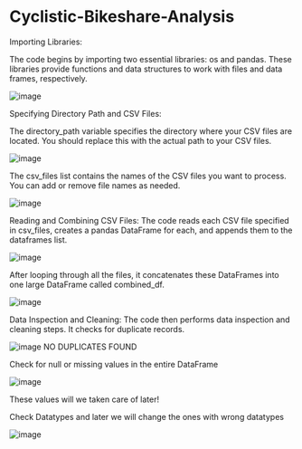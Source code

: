 # Cyclistic-Bikeshare-Analysis
Importing Libraries:

The code begins by importing two essential libraries: os and pandas. These libraries provide functions and data structures to work with files and data frames, respectively.

![image](https://github.com/trapti099/Cyclistic-Bikeshare-Analysis/assets/63699608/7c003b0e-1e58-4af9-aec0-6fb1a9624ba7)


Specifying Directory Path and CSV Files:

The directory_path variable specifies the directory where your CSV files are located. You should replace this with the actual path to your CSV files.

![image](https://github.com/trapti099/Cyclistic-Bikeshare-Analysis/assets/63699608/b6d2d181-2032-4850-b5a8-e6c40bb18390)

The csv_files list contains the names of the CSV files you want to process. You can add or remove file names as needed.

![image](https://github.com/trapti099/Cyclistic-Bikeshare-Analysis/assets/63699608/0c8b5eea-5fb7-46ef-b1e2-7f10983b4324)

Reading and Combining CSV Files:
The code reads each CSV file specified in csv_files, creates a pandas DataFrame for each, and appends them to the dataframes list.

![image](https://github.com/trapti099/Cyclistic-Bikeshare-Analysis/assets/63699608/90ec4dbb-9667-4939-96fe-88bc86d15743)

After looping through all the files, it concatenates these DataFrames into one large DataFrame called combined_df.

![image](https://github.com/trapti099/Cyclistic-Bikeshare-Analysis/assets/63699608/26756a62-6fa3-453a-896b-e0135ce3e89c)

Data Inspection and Cleaning:
The code then performs data inspection and cleaning steps. It checks for duplicate records.

![image](https://github.com/trapti099/Cyclistic-Bikeshare-Analysis/assets/63699608/476b23fa-0e17-4b0b-aee2-9ee12d795f49)
NO DUPLICATES FOUND


Check for null or missing values in the entire DataFrame

![image](https://github.com/trapti099/Cyclistic-Bikeshare-Analysis/assets/63699608/916b1171-0c22-4c40-9a79-26d9778ae345)

These values will we taken care of later!

Check Datatypes and later we will change the ones with wrong datatypes

![image](https://github.com/trapti099/Cyclistic-Bikeshare-Analysis/assets/63699608/aa76727d-d35f-430f-9e82-6caa424aa704)








